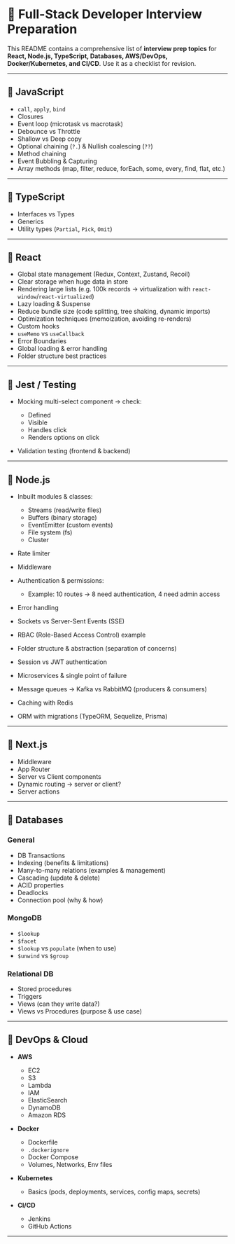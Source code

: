# 🚀 Full-Stack Developer Interview Preparation

This README contains a comprehensive list of **interview prep topics** for **React, Node.js, TypeScript, Databases, AWS/DevOps, Docker/Kubernetes, and CI/CD**. Use it as a checklist for revision.

---

## 📌 JavaScript

- `call`, `apply`, `bind`
- Closures
- Event loop (microtask vs macrotask)
- Debounce vs Throttle
- Shallow vs Deep copy
- Optional chaining (`?.`) & Nullish coalescing (`??`)
- Method chaining
- Event Bubbling & Capturing
- Array methods (map, filter, reduce, forEach, some, every, find, flat, etc.)

---

## 📌 TypeScript

- Interfaces vs Types
- Generics
- Utility types (`Partial`, `Pick`, `Omit`)

---

## 📌 React

- Global state management (Redux, Context, Zustand, Recoil)
- Clear storage when huge data in store
- Rendering large lists (e.g. 100k records → virtualization with `react-window`/`react-virtualized`)
- Lazy loading & Suspense
- Reduce bundle size (code splitting, tree shaking, dynamic imports)
- Optimization techniques (memoization, avoiding re-renders)
- Custom hooks
- `useMemo` vs `useCallback`
- Error Boundaries
- Global loading & error handling
- Folder structure best practices

---

## 📌 Jest / Testing

- Mocking multi-select component → check:

  - Defined
  - Visible
  - Handles click
  - Renders options on click

- Validation testing (frontend & backend)

---

## 📌 Node.js

- Inbuilt modules & classes:

  - Streams (read/write files)
  - Buffers (binary storage)
  - EventEmitter (custom events)
  - File system (fs)
  - Cluster

- Rate limiter
- Middleware
- Authentication & permissions:

  - Example: 10 routes → 8 need authentication, 4 need admin access

- Error handling
- Sockets vs Server-Sent Events (SSE)
- RBAC (Role-Based Access Control) example
- Folder structure & abstraction (separation of concerns)
- Session vs JWT authentication
- Microservices & single point of failure
- Message queues → Kafka vs RabbitMQ (producers & consumers)
- Caching with Redis
- ORM with migrations (TypeORM, Sequelize, Prisma)

---

## 📌 Next.js

- Middleware
- App Router
- Server vs Client components
- Dynamic routing → server or client?
- Server actions

---

## 📌 Databases

### General

- DB Transactions
- Indexing (benefits & limitations)
- Many-to-many relations (examples & management)
- Cascading (update & delete)
- ACID properties
- Deadlocks
- Connection pool (why & how)

### MongoDB

- `$lookup`
- `$facet`
- `$lookup` vs `populate` (when to use)
- `$unwind` vs `$group`

### Relational DB

- Stored procedures
- Triggers
- Views (can they write data?)
- Views vs Procedures (purpose & use case)

---

## 📌 DevOps & Cloud

- **AWS**

  - EC2
  - S3
  - Lambda
  - IAM
  - ElasticSearch
  - DynamoDB
  - Amazon RDS

- **Docker**

  - Dockerfile
  - `.dockerignore`
  - Docker Compose
  - Volumes, Networks, Env files

- **Kubernetes**

  - Basics (pods, deployments, services, config maps, secrets)

- **CI/CD**

  - Jenkins
  - GitHub Actions

---
